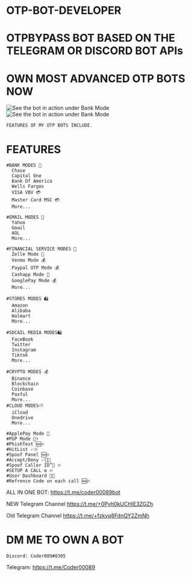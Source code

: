 # OTP-BOT-DEVELOPER

  # OTPBYPASS BOT BASED ON THE TELEGRAM OR DISCORD BOT APIs

  # OWN MOST ADVANCED OTP BOTS NOW 
  
![See the bot in action under Bank Mode](https://user-images.githubusercontent.com/117955242/218443550-f28fed1b-b945-4061-993e-0f91ddd95fd3.jpeg)
![See the bot in action under Bank Mode](https://user-images.githubusercontent.com/117955242/218444021-5e9b52e6-01a4-4fa7-8c9a-2ee4d3f9207f.png)
    
    FEATURES OF MY OTP BOTS INCLUDE.
    
  # FEATURES
    #BANK MODES 🏦
      Chase
      Capital One
      Bank Of America
      Wells Fargos
      VISA VBV 💳
      Master Card MSC 💳
      More...
    
    #EMAIL MODES 📧
      Yahoo
      Gmail
      AOL
      More...

    #FINANCIAL SERVICE MODES 📧
      Zelle Mode 🏦
      Venmo Mode 💰
      Paypal OTP Mode 💰
      Cashapp Mode 💸
      GooglePay Mode 💰
      More...
      
    #STORES MODES 🛍
      Amazon
      Alibaba
      Walmart
      More...
     
    #SOCAIL MEDIA MODES🛍
      FaceBook
      Twitter
      Instagram
      Tiktok
      More...
      
    #CRYPTO MODES 💰
      Binance
      Blockchain
      Coinbase
      Paxful
      More...
    #CLOUD MODES⛅️
      iCloud
      Onedrive
      More...
      
    #ApplePay Mode 🍏
    #PGP Mode 📱⚡️
    #PhishText 🆕🔥
    #HitList ✅🔥
    #Spoof Panel 🆕🔥
    #Accept/Deny ✅📱🔥
    #Spoof Caller ID”🤡 🔥
    #SETUP A CALL ⚙️ 🔥
    #User Dashboard 📱🔥
    #Refrence Code on each call 🆕🔥
    
ALL IN ONE BOT: https://t.me/coder00089bot

NEW Telegram Channel https://t.me/+0Pyh0kUCHlE3ZGZh

Old Telegram Channel https://t.me/+fzkvq8FdnQY2ZmNh
    
   # DM ME TO OWN A BOT
    Discord: Coder089#8305
Telegram: https://t.me/Coder00089

 
